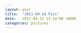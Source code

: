 ```yaml
---
layout: post
title:  "2021-09-14 Pics"
date:   2021-09-15 13:14:00 +0800
categories: pictures
---
```

